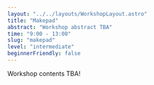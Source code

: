 ```yaml
---
layout: "../../layouts/WorkshopLayout.astro"
title: "Makepad"
abstract: "Workshop abstract TBA"
time: "9:00 - 13:00"
slug: "makepad"
level: "intermediate"
beginnerFriendly: false
---
```


Workshop contents TBA!